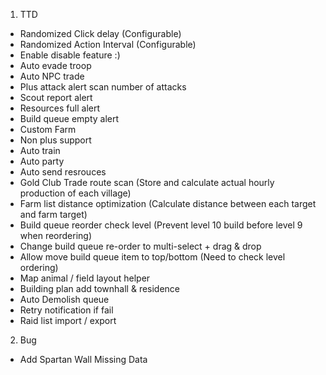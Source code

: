 1. TTD
- Randomized Click delay (Configurable)
- Randomized Action Interval (Configurable)
- Enable disable feature :)
- Auto evade troop
- Auto NPC trade
- Plus attack alert scan number of attacks
- Scout report alert
- Resources full alert
- Build queue empty alert
- Custom Farm
- Non plus support
- Auto train
- Auto party
- Auto send resrouces
- Gold Club Trade route scan (Store and calculate actual hourly production of each village)
- Farm list distance optimization (Calculate distance between each target and farm target)
- Build queue reorder check level (Prevent level 10 build before level 9 when reordering)
- Change build queue re-order to multi-select + drag & drop
- Allow move build queue item to top/bottom (Need to check level ordering)
- Map animal / field layout helper
- Building plan add townhall & residence
- Auto Demolish queue
- Retry notification if fail
- Raid list import / export

2. Bug
- Add Spartan Wall Missing Data